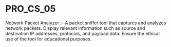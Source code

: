 # PRO_CS_05
Network Packet Analyzer :- A packet sniffer tool that captures and analyzes network packets. Display relevant information such as source and destination IP addresses, protocols, and payload data. Ensure the ethical use of the tool for educational purposes.
